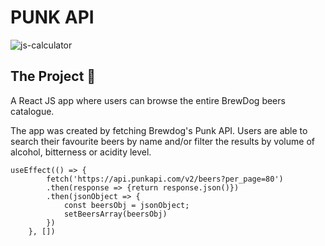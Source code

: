 # PUNK API

![js-calculator](https://raw.githubusercontent.com/alessandrothedev/punk-api/main/Screenshot%202021-11-09%20at%2016.24.55.png)

## The Project :large_blue_diamond:
A React JS app where users can browse the entire BrewDog beers catalogue.

The app was created by fetching Brewdog's Punk API. Users are able to search their favourite beers by name and/or filter the results by volume of alcohol, bitterness or acidity level.

```
useEffect(() => {
        fetch('https://api.punkapi.com/v2/beers?per_page=80')
        .then(response => {return response.json()})
        .then(jsonObject => {
            const beersObj = jsonObject;
            setBeersArray(beersObj)
        })
    }, [])
```
